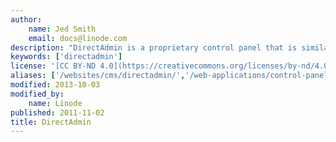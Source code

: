 ```yaml
---
author:
    name: Jed Smith
    email: docs@linode.com
description: "DirectAdmin is a proprietary control panel that is similar to cPanel and Plesk. The guides in this section will help you install DirectAdmin and manage services on your Linode."
keywords: ['directadmin']
license: '[CC BY-ND 4.0](https://creativecommons.org/licenses/by-nd/4.0)'
aliases: ['/websites/cms/directadmin/','/web-applications/control-panels/directadmin/']
modified: 2013-10-03
modified_by:
    name: Linode
published: 2011-11-02
title: DirectAdmin
---
```

